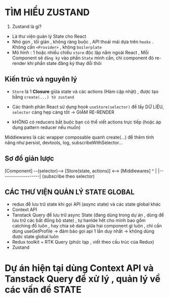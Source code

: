# TÌM HIỂU ZUSTAND

1. Zustand là gì?

- Là thư viện quản lý State cho React
- Nhỏ gọn , tối giản , không ràng buộc , API thoải mái dựa trên `hooks` . Không cần `<Provider>` , không `boilerplate`
- Mô hình : 1 hoặc nhiều chiều `store` độc lập nằm ngoài React , Mỗi Component sẽ `đăng ký` vào phần `State` mình cần, chỉ component đó re-render khi phần state đăng ký thay đổi thôi

## Kiến trúc và nguyên lý

- `Store` là 1 **Closure** giữa state và các actions (Hàm cập nhật) , được tạo bằng `create(...) từ zustand`
- Các thành phân React sử dụng hook `useStore(selector)` để lấy DỮ LIỆU, `selector` càng hẹp càng tốt -> GIẢM RE-RENDER

- kHÔNG có reducers bắt buộc bạn có thể viết actions trực tiếp (hoặc áp dụng pattern reducer nếu muốn)

Middlewares là các wrapper composable quanh create(...) để thêm tính năng như persist, devtools, log, subscribeWithSelector...

## Sơ đồ giản lược

[Component] --(selector)--> [Store(state, actions)] <--> [Middlewares]
^ |
|-------------------| (subscribe theo selector)

## CÁC THƯ VIỆN QUẢN LÝ STATE GLOBAL

- redux để lưu trữ state khi gọi API (async state) và các state global khác
- Context API
- Tanstack Query để lưu trữ async State (đang dùng trong dự án , dùng để lưu trữ các bất đồng bộ state) , tự hanlde hết cho mình bao gồm catching đồ luôn , hay chia sẽ data giữa hai component gì luôn , chỉ cần dùng useGetProfile -> đảm bảo gọi api 1 lần duy nhất -> không dùng được state global luôn
- Redux toolkit + RTK Query (phức tạp , viết theo cấu trúc của Redux)
- Zustand

# Dự án hiện tại dùng Context API và Tanstack Query để xử lý , quản lý về các vấn đề STATE
